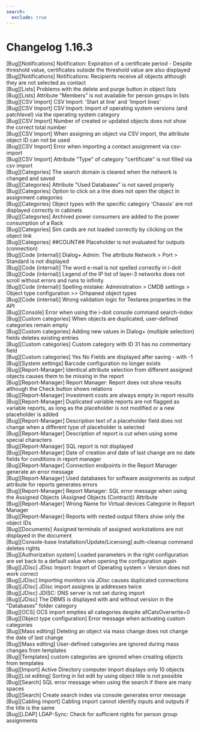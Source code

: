```yaml
---
search:
  exclude: true
---
```

# Changelog 1.16.3
<!-- cSpell:disable -->
<!-- markdownlint-disable MD052 -->
[Bug][Notifications] Notification: Expiration of a certificate period - Despite threshold value, certificates outside the threshold value are also displayed<br>
[Bug][Notifications] Notifications: Recipients receive all objects although they are not selected as contact<br>
[Bug][Lists] Problems with the delete and purge button in object lists<br>
[Bug][Lists] Attribute "Members" is not available for person groups in lists<br>
[Bug][CSV Import] CSV Import: 'Start at line' and 'Import lines'<br>
[Bug][CSV Import] CSV Import: Import of operating system versions (and patchlevel) via the operating system category<br>
[Bug][CSV Import] Number of created or updated objects does not show the correct total number<br>
[Bug][CSV Import] When assigning an object via CSV import, the attribute object ID can not be used<br>
[Bug][CSV Import] Error when importing a contact assignment via csv-import<br>
[Bug][CSV Import] Attribute "Type" of category "certificate" is not filled via csv import<br>
[Bug][Categories] The search domain is cleared when the network is changed and saved<br>
[Bug][Categories] Attribute "Used Databases" is not saved properly<br>
[Bug][Categories] Option to click on a line does not open the object in assignment categories<br>
[Bug][Categories] Object types with the specific category 'Chassis' are not displayed correctly in cabinets<br>
[Bug][Categories] Archived power consumers are added to the power consumption of a Rack<br>
[Bug][Categories] Sim cards are not loaded correctly by clicking on the object link<br>
[Bug][Categories] ##COUNT## Placeholder is not evaluated for outputs (connection)<br>
[Bug][Code (internal)] Dialog+ Admin: The attribute Network > Port > Standard is not displayed<br>
[Bug][Code (internal)] The word e-mail is not spelled correctly in i-doit<br>
[Bug][Code (internal)] Legend of the IP list of layer-3 networks does not scroll without errors and runs to infinity<br>
[Bug][Code (internal)] Spelling mistake: Administration > CMDB settings > Object type configuration >> Orhpaned object types<br>
[Bug][Code (internal)] Wrong validation logic for Textarea properties in the API<br>
[Bug][Console] Error when using the i-doit console command search-index<br>
[Bug][Custom categories] When objects are duplicated, user-defined categories remain empty<br>
[Bug][Custom categories] Adding new values in Dialog+ (multiple selection) fields deletes existing entries<br>
[Bug][Custom categories] Custom category with ID 31 has no commentary field<br>
[Bug][Custom categories] Yes No Fields are displayed after saving - with -1<br>
[Bug][System settings] Barcode configuration no longer exists<br>
[Bug][Report-Manager] Identical attribute selection from different assigned objects causes them to be missing in the report<br>
[Bug][Report-Manager] Report Manager: Report does not show results although the Check button shows relations<br>
[Bug][Report-Manager] Investment costs are always empty in report results<br>
[Bug][Report-Manager] Duplicated variable reports are not flagged as variable reports, as long as the placeholder is not modified or a new placeholder is added<br>
[Bug][Report-Manager] Description text of a placeholder field does not change when a different type of placeholder is selected<br>
[Bug][Report-Manager] Description of report is cut when using some special characters<br>
[Bug][Report-Manager] SQL report is not displayed<br>
[Bug][Report-Manager] Date of creation and date of last change are no date fields for conditions in report manager<br>
[Bug][Report-Manager] Connection endpoints in the Report Manager generate an error message<br>
[Bug][Report-Manager] Used databases for software assignments as output attribute for reports generates errors<br>
[Bug][Report-Manager] Report Manager: SQL error message when using the Assigned Objects (Assigned Objects (Contract)) Attribute<br>
[Bug][Report-Manager] Wrong Name for Virtual devices Categorie in Report Manager<br>
[Bug][Report-Manager] Reports with nested output filters show only the object IDs<br>
[Bug][Documents] Assigned terminals of assigned workstations are not displayed in the document<br>
[Bug][Console-base Installation/Update/Licensing] auth-cleanup command deletes rights<br>
[Bug][Authorization system] Loaded parameters in the right configuration are set back to a default value when opening the configuration again<br>
[Bug][JDisc] JDisc Import: Import of Operating system > Version does not work correct<br>
[Bug][JDisc] Importing monitors via JDisc causes duplicated connections<br>
[Bug][JDisc] JDisc import assignes ip addresses twice<br>
[Bug][JDisc] JDISC: DNS server is not set during import<br>
[Bug][JDisc] The DBMS is displayed with and without version in the "Databases" folder category<br>
[Bug][OCS] OCS import empties all categories despite allCatsOverwrite=0<br>
[Bug][Object type configuration] Error message when activating custom categories<br>
[Bug][Mass editing] Deleting an object via mass change does not change the date of last change<br>
[Bug][Mass editing] User-defined categories are ignored during mass changes from templates<br>
[Bug][Templates] custom categories are ignored when creating objects from templates<br>
[Bug][Import] Active Directory computer import displays only 10 objects<br>
[Bug][List editing] Sorting in list edit by using object title is not possible<br>
[Bug][Search] SQL error message when using the search if there are many spaces<br>
[Bug][Search] Create search index via console generates error message<br>
[Bug][Cabling import] Cabling import cannot identify inputs and outputs if the title is the same<br>
[Bug][LDAP] LDAP-Sync: Check for sufficient rights for person group assignments<br>

